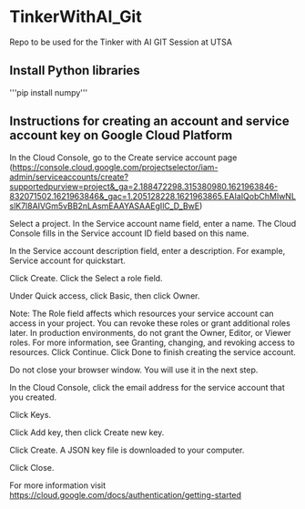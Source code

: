 # TinkerWithAI_Git
Repo to be used for the Tinker with AI GIT Session at UTSA

## Install Python libraries
'''pip install numpy'''


## Instructions for creating an account and service account key on Google Cloud Platform
In the Cloud Console, go to the Create service account page (https://console.cloud.google.com/projectselector/iam-admin/serviceaccounts/create?supportedpurview=project&_ga=2.188472298.315380980.1621963846-832071502.1621963846&_gac=1.205128228.1621963865.EAIaIQobChMIwNLslK7l8AIVGm5vBB2nLAsmEAAYASAAEgIlC_D_BwE)

Select a project.
In the Service account name field, enter a name. The Cloud Console fills in the Service account ID field based on this name.

In the Service account description field, enter a description. For example, Service account for quickstart.

Click Create.
Click the Select a role field.

Under Quick access, click Basic, then click Owner.

Note: The Role field affects which resources your service account can access in your project. You can revoke these roles or grant additional roles later. In production environments, do not grant the Owner, Editor, or Viewer roles. For more information, see Granting, changing, and revoking access to resources.
Click Continue.
Click Done to finish creating the service account.

Do not close your browser window. You will use it in the next step.

In the Cloud Console, click the email address for the service account that you created.

Click Keys.

Click Add key, then click Create new key.

Click Create. A JSON key file is downloaded to your computer.

Click Close.

For more information visit https://cloud.google.com/docs/authentication/getting-started

